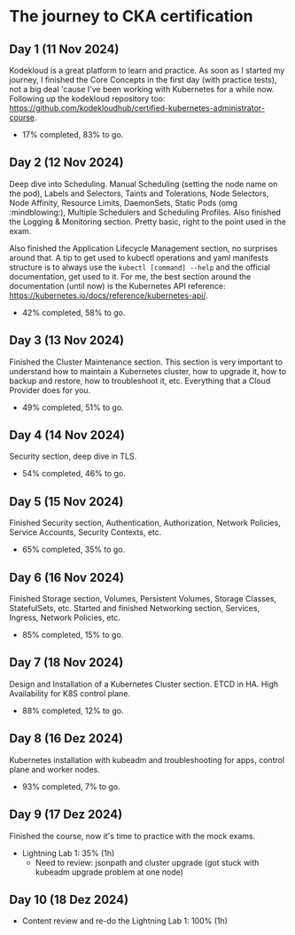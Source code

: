 # The journey to CKA certification

## Day 1 (11 Nov 2024)

Kodekloud is a great platform to learn and practice. As soon as I started my journey, I finished the Core Concepts in the first day (with practice tests), not a big deal 'cause I've been working with Kubernetes for a while now. Following up the kodekloud repository too: https://github.com/kodekloudhub/certified-kubernetes-administrator-course.

- 17% completed, 83% to go.

## Day 2 (12 Nov 2024)

Deep dive into Scheduling. Manual Scheduling (setting the node name on the pod), Labels and Selectors, Taints and Tolerations, Node Selectors, Node Affinity, Resource Limits, DaemonSets, Static Pods (omg :mindblowing:), Multiple Schedulers and Scheduling Profiles. Also finished the Logging & Monitoring section. Pretty basic, right to the point used in the exam.

Also finished the Application Lifecycle Management section, no surprises around that. A tip to get used to kubectl operations and yaml manifests structure is to always use the `kubectl [command] --help` and the official documentation, get used to it. For me, the best section around the documentation (until now) is the Kubernetes API reference: https://kubernetes.io/docs/reference/kubernetes-api/.

- 42% completed, 58% to go.

## Day 3 (13 Nov 2024)

Finished the Cluster Maintenance section. This section is very important to understand how to maintain a Kubernetes cluster, how to upgrade it, how to backup and restore, how to troubleshoot it, etc. Everything that a Cloud Provider does for you.

- 49% completed, 51% to go.

## Day 4 (14 Nov 2024)

Security section, deep dive in TLS.

- 54% completed, 46% to go.

## Day 5 (15 Nov 2024)

Finished Security section, Authentication, Authorization, Network Policies, Service Accounts, Security Contexts, etc.

- 65% completed, 35% to go.

## Day 6 (16 Nov 2024)

Finished Storage section, Volumes, Persistent Volumes, Storage Classes, StatefulSets, etc. Started and finished Networking section, Services, Ingress, Network Policies, etc.

- 85% completed, 15% to go.

## Day 7 (18 Nov 2024)

Design and Installation of a Kubernetes Cluster section. ETCD in HA. High Availability for K8S control plane.

- 88% completed, 12% to go.

## Day 8 (16 Dez 2024)

Kubernetes installation with kubeadm and troubleshooting for apps, control plane and worker nodes.

- 93% completed, 7% to go.

## Day 9 (17 Dez 2024)

Finished the course, now it's time to practice with the mock exams.

- Lightning Lab 1: 35% (1h)
  - Need to review: jsonpath and cluster upgrade (got stuck with kubeadm upgrade problem at one node)

## Day 10 (18 Dez 2024)

- Content review and re-do the Lightning Lab 1: 100% (1h)
